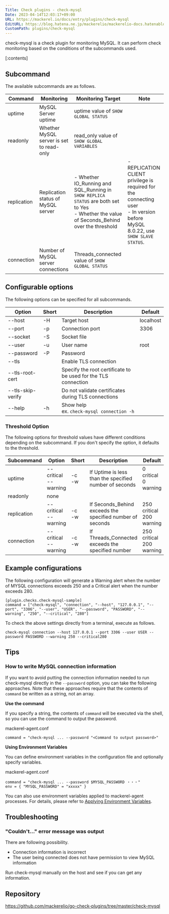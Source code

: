 ```yaml
---
Title: Check plugins - check-mysql
Date: 2023-04-14T12:03:17+09:00
URL: https://mackerel.io/docs/entry/plugins/check-mysql
EditURL: https://blog.hatena.ne.jp/mackerelio/mackerelio-docs.hatenablog.mackerel.io/atom/entry/4207112889981070025
CustomPath: plugins/check-mysql
---
```


check-mysql is a check plugin for monitoring MySQL. It can perform check monitoring based on the conditions of the subcommands used.

[:contents]

## Subcommand

The available subcommands are as follows.

| Command     | Monitoring                            | Monitoring Target                                                                           | Note                                                                                                                                        |
| ----------- | ------------------------------------- | -------------------------------------------------------------------------------- | ------------------------------------------------------------------------------------------------------------------------------------------- |
| uptime      | MySQL Server uptime                   | uptime value of `SHOW GLOBAL STATUS`                                                   |                                                                                                                                             |
| readonly    | Whether MySQL server is set to read-only | read_only value of `SHOW GLOBAL VARIABLES`                                             |                                                                                                                                             |
| replication | Replication status of MySQL server    | - Whether IO_Running and SQL_Running in `SHOW REPLICA STATUS` are both set to Yes<br>- Whether the value of Seconds_Behind over the threshold | - REPLICATION CLIENT privilege is required for the connecting user<br>- In version before MySQL 8.0.22, use `SHOW SLAVE STATUS`. |
| connection  | Number of MySQL server connections    | Threads_connected value of `SHOW GLOBAL STATUS`                                        |                                                                                                                                             |

## Configurable options

The following options can be specified for all subcommands.

| Option          | Short | Description                                                    | Default   |
| --------------- | ----- | -------------------------------------------------------------- | --------- |
| --host           | -H    | Target host                                                    | localhost |
| --port           | -p    | Connection port                                                | 3306      |
| --socket         | -S    | Socket file                                                    |           |
| --user           | -u    | User name                                                      | root      |
| --password       | -P    | Password                                                       |           |
| --tls             |       | Enable TLS connection                                          |           |
| --tls-root-cert  |       | Specify the root certificate to be used for the TLS connection |           |
| --tls-skip-verify |       | Do not validate certificates during TLS connections            |           |
| --help            | -h    | Show help<br>ex. `check-mysql connection -h`                   |           |

### Threshold Option

The following options for threshold values have different conditions depending on the subcommand. If you don't specify the option, it defaults to the threshold.

| Subcommand     | Option                     | Short      | Description                             | Default                           |
| ----------- | ------------------------- | -------- | ------------------------------ | -------------------------------- |
| uptime      | --critical<br>--warning | -c<br>-w | If Uptime is less than the specified number of seconds           | 0 critical<br>0 warning     |
| readonly    | none                        |          |                                |                                  |
| replication | --critical<br>--warning | -c<br>-w | If Seconds_Behind exceeds the specified number of seconds   | 250 critical<br>200 warning |
| connection  | --critical<br>--warning | -c<br>-w | If Threads_Connected exceeds the specified number | 250 critical<br>200 warning |


## Example configurations

The following configuration will generate a Warning alert when the number of MYSQL connections exceeds 250 and a Critical alert when the number exceeds 280.

```
[plugin.checks.check-mysql-sample]
command = ["check-mysql", "connection", "--host", "127.0.0.1", "--port", "3306", "--user", "USER", "--password", "PASSWORD", "--warning", "250", "--critical", "280"]
```

To check the above settings directly from a terminal, execute as follows.

```
check-mysql connection --host 127.0.0.1 --port 3306 --user USER --password PASSWORD --warning 250 --critical280
```

## Tips

### How to write MySQL connection information

If you want to avoid putting the connection information needed to run check-mysql directly in the `--password` option, you can take the following approaches. Note that these approaches require that the contents of `command` be written as a string, not an array.


**Use the command**

If you specify a string, the contents of `command` will be executed via the shell, so you can use the command to output the password.

mackerel-agent.conf
```
command = "check-mysql ... --password "<Command to output password>"
```

**Using Environment Variables**

You can define environment variables in the configuration file and optionally specify variables.

mackerel-agent.conf
```
command = "check-mysql ... --password $MYSQL_PASSWORD ・・・"
env = { "MYSQL_PASSWORD" = "xxxxx" }
```

You can also use environment variables applied to mackerel-agent processes. For details, please refer to [Applying Environment Variables](https://mackerel.io/docs/entry/spec/agent#environment-variables).

## Troubleshooting

### "Couldn't..." error message was output

There are following possibility.

* Connection information is incorrect
* The user being connected does not have permission to view MySQL information

Run check-mysql manually on the host and see if you can get any information.


## Repository

https://github.com/mackerelio/go-check-plugins/tree/master/check-mysql
